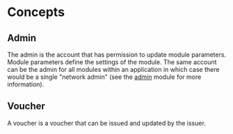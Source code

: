 # Concepts

## Admin

The admin is the account that has permission to update module parameters. Module parameters define the settings of the module. The same account can be the admin for all modules within an application in which case there would be a single "network admin" (see the [admin](../admin/) module for more information).

## Voucher

A voucher is a voucher that can be issued and updated by the issuer.
